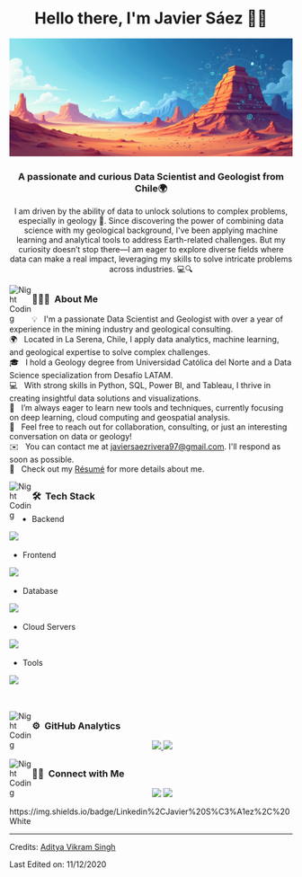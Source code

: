 <h1 align="center">Hello there, I'm Javier Sáez 👋🚀 </h1>

![Javier_Saez_Banner](https://github.com/JSaez97/JSaez97/blob/assets/Javier_Saez_Banner.png)

<h3 align="center">A passionate and curious Data Scientist and Geologist from Chile🌍</h3>
<p align="center"> I am driven by the ability of data to unlock solutions to complex problems, especially in geology 🌋. Since discovering the power of combining data science with my geological background, I've been applying machine learning and analytical tools to address Earth-related challenges. But my curiosity doesn’t stop there—I am eager to explore diverse fields where data can make a real impact, leveraging my skills to solve intricate problems across industries. 💻🔍</p>
<p align="center"> 
</p>

<img alt="Night Coding" src="./assets/Hand%20Wave.gif" width='40' align="left"/><h2></h2>

### 👨🏻‍💻 &nbsp;About Me

💡  &nbsp;I'm a passionate Data Scientist and Geologist with over a year of experience in the mining industry and geological consulting.\
🌍  &nbsp;Located in La Serena, Chile, I apply data analytics, machine learning, and geological expertise to solve complex challenges.\
🎓  &nbsp;I hold a Geology degree from Universidad Católica del Norte and a Data Science specialization from Desafío LATAM.\
💻  &nbsp;With strong skills in Python, SQL, Power BI, and Tableau, I thrive in creating insightful data solutions and visualizations.\
🚀  &nbsp;I’m always eager to learn new tools and techniques, currently focusing on deep learning, cloud computing and geospatial analysis.\
💬  &nbsp;Feel free to reach out for collaboration, consulting, or just an interesting conversation on data or geology!\
✉️  &nbsp;You can contact me at javiersaezrivera97@gmail.com. I'll respond as soon as possible.\
📄  &nbsp;Check out my [Résumé](https://drive.google.com/file/d/1kezXLQeboyABixeKhyAZMQsGaPeddLaT/view?usp=drive_link) for more details about me.

<img alt="Night Coding" src="./assets/Hand%20Wave.gif" width='40' align="left"/><h2></h2>

### 🛠 &nbsp;Tech Stack

- Backend
<p align="left">
  <a href="https://skillicons.dev">
    <img src="https://skillicons.dev/icons?i=java,py,flask,fastapi,pytorch,sklearn, tensorflow" />
  </a>
</p>

- Frontend
<p align="left">
  <a href="https://skillicons.dev">
    <img src="https://skillicons.dev/icons?i=js,html,css" />
  </a>
</p>

- Database
<p align="left">
  <a href="https://skillicons.dev">
    <img src="https://skillicons.dev/icons?i=mongodb,mysql,postgresql" />
  </a>
</p>

- Cloud Servers
<p align="left">
  <a href="https://skillicons.dev">
    <img src="https://skillicons.dev/icons?i=gcp" />
  </a>
</p>

- Tools
<p align="left">
  <a href="https://skillicons.dev">
    <img src="https://skillicons.dev/icons?i=git,github,docker,vscode,anaconda" />
  </a>
</p>

<br/>

<img alt="Night Coding" src="./assets/Hand%20Wave.gif" width='40' align="left"/><h2></h2>

### ⚙️ &nbsp;GitHub Analytics

<p align="center">
<a href="https://github.com/JSaez97">
  <img height="180em" src="https://github-readme-stats-eight-theta.vercel.app/api?username=JSaez97&show_icons=true&theme=algolia&include_all_commits=true&count_private=true"/>
  <img height="180em" src="https://github-readme-stats-eight-theta.vercel.app/api/top-langs/?username=JSaez97&layout=compact&langs_count=8&theme=algolia"/>
</a>
</p>

<img alt="Night Coding" src="./assets/Hand%20Wave.gif" width='40' align="left"/><h2></h2>

### 🤝🏻 &nbsp;Connect with Me

<p align="center">
<a href="https://linkedin.com/in/javiersaezr"><img src="https://img.shields.io/badge/Linkedin-Javier%20S%C3%A1ez-blue?logo=linkedin&labelColor=blue&link=https%3A%2F%2Fwww.linkedin.com%2Fin%2Fjaviersaezr%2F
"/></a>
<a href="mailto:javiersaezrivera97@gmail.com"><img src="https://img.shields.io/badge/-avsingh@umass.edu-D14836?style=flat&logo=Gmail&logoColor=white"/></a>
</p>
https://img.shields.io/badge/Linkedin%2CJavier%20S%C3%A1ez%2C%20White

-----
Credits: [Aditya Vikram Singh](https://github.com/AVS1508)

Last Edited on: 11/12/2020
